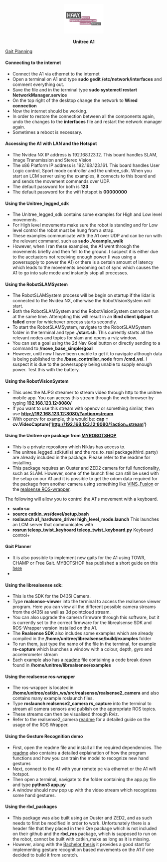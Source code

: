 <p align="center"><img src="docs/imgs/HAWK_I.png" width="25%" /></p>
<p align="center"> <font-size: 24px;"><strong>Unitree A1</strong></p>
  

[Gait Planning](https://www.mybotshop.de/QUADRUPED-Gait-Planning)

#### Connecting to the internet

- Connect the A1 via ethernet to the internet
- Open a terminal on A1 and type **sudo gedit /etc/network/interfaces** and comment everything out.
- Save the file and in the terminal type **sudo systemctl restart NetworkManager.service**
- On the top right of the desktop change the network to **Wired connection**
- Now the internet should be working.
- In order to restore the connection between all the components again, undo the changes to the **interfaces** file and restart the network manager again.
- Sometimes a reboot is necessary.

#### Accessing the A1 with LAN and the Hotspot

- The Nvidea NX IP address is 192.168.123.12. This board handles SLAM, Image Transmission and Stereo Vision 
- The x86 Platform IP address is 192.168.123.161. This board handles User Logic control, Sport mode controller and the unitree_sdk. When you start an LCM server using the examples, it connects to this board and and sends the movement commands over UDP.
- The default password for both is **123**
- The default password for the wifi hotspot is **00000000**

#### Using the Unitree_legged_sdk

- The Unitree_legged_sdk contains some examples for High and Low level movements.
- For High level movements make sure the robot is standing and for Low level control the robot must be hung from a strap.
- These examples communicate with the A1 over UDP and can be run with the relevant command, such as **sudo ./example_walk**
- However, when I ran these examples, the A1 went through the movements briefly and then fell to the ground. I suspect it is either due to the acctuators not receiving enough power (I was using a powersupply to power the A1) or there is a certain amount of latency which leads to the movements becoming out of sync which causes the A1 to go into safe mode and instantly stop all processes.

#### Using the RobotSLAMSystem

- The RobotSLAMSystem process will be begin on startup if the lidar is connected to the Nvidea NX, otherwise the RobotVisionSystem will start.
- Both the RobotSLAMSystem and the RobotVisionSystem cannot be run at the same time. Attempting this will result in an **Bind client ip&port failed** error for whichever process starts secondly.
- To start the RobotSLAMSystem, navigate to the RobotSLAMSystem folder in the terminal and type **./start.sh**. This currently starts all the relevant nodes and topics for slam and opens a rviz window.
- You can set a goal using the 2d Nav Goal button or directly sending to a command to **/move_base_simple/goal**
- However, unitl now I have been unable to get it to navigate although data is being published to the **/base_controller_node** from **/cmd_vel**. I suspect it is due to the powersupply being unable to supply enough power. Test this with the battery.

#### Using the RobotVisionSystem

- This uses the MJPG streamer to stream video through http to the unitree mobile app. You can access this stream through the web browser by typing **192.168.123.12:8080/**
- If you want to use this stream with opencv or something similar, then use **http://192.168.123.12:8080/?action=stream**.
- With opencv for example, this would be: **cap = cv.VideoCapture('http://192.168.123.12:8080/?action=stream')**

#### Using the Unitree qre package from [MYROBOTSHOP](https://www.docs.quadruped.de/projects/a1/html/quick_start.html#robot-setup)

- This is a private repository which Niklas has access to.
- The unitree_legged_sdk(utils) and the ros_to_real package(third_party) are already included in the package. Please refer to the readme for installing.
- This package requires an Ouster and ZED2 camera for full functionality, such as SLAM. However, some of the launch files can still be used with the setup on our A1 and it is possible to get the odom data required for the package from another camera using something like [VINS_Fusion](https://github.com/HKUST-Aerial-Robotics/VINS-Fusion?tab=readme-ov-file) or the [realsense ROS-wrapper](https://github.com/TomBrown123/realsense-ros/tree/ros1-legacy).

The following will allow you to control the A1's movement with a keyboard.
- **sudo su**
- **source catkin_ws/devel/setup.bash**
- **roslaunch a1_hardware_driver high_level_mode.launch** This launches an LCM server that communicates with 
- **rosrun teleop_twist_keyboard teleop_twist_keyboard.py** Keyboard control+

#### Gait Planner

- It is also possible to implement new gaits for the A1 using TOWR, CHAMP or Free Gait. MYBOTSHOP has published a short guide on this [here](https://www.mybotshop.de/QUADRUPED-Gait-Planning)
- 

#### Using the librealsense sdk:

- This is the SDK for the D435i Camera.
- Type **realsense-viewer** into the terminal to access the realsense viewer program. Here you can view all the different possible camera streams from the d435i as well as 3d pointcloud stream.
- You can also upgrade the camera firmware through this software, but it is currently set to the correct firmware for the librealsense SDK and ROS-Wrapper version installed on the A1.
- The **Realsense SDK** also includes some examples which are already compiled in the **/home/unitree/librealsense/build/examples** folder
- To run them, just type the name of the file in the terminal, for example **rs-capture** which launches a window with a colour, depth, gyro and accelerometer stream
- Each example also has a [readme](https://github.com/TomBrown123/librealsense/tree/master/examples) file containing a code break down found in **/home/unitree/librealsense/examples**
  
#### Using the realsense ros-wrapper

- The ros-wrapper is located in **/home/unitree/catkin_ws/src/realsense/realsense2_camera** and also contains many example roslaunch files.
- Type **roslaunch realsense2_camera rs_capture** into the terminal to stream all camera sensors and publish on the appropriate ROS topics.
- These streams can then be visualised through Rviz.
- Refer to the realsense2_camera [readme](https://github.com/TomBrown123/realsense-ros/tree/ros1-legacy) for a detailed guide on the usage of the ROS Wrapper.

#### Using the Gesture Recognition demo

- First, open the readme file and install all the required dependencies. The [readme](https://github.com/TomBrown123/hand-gesture-recognition-mediapipe) also contains a detailed explaination of how the program functions and how you can train the model to recognize new hand gestures
- Next, connect to the A1 with your remote pc via ethernet or the A1 wifi hotspot.
- Then open a terminal, navigate to the folder containing the app.py file and type **python3 app.py**
- A window should now pop up with the video stream which recognizes some hand gestures.

#### Using the rbd_packages

- This package was also built using an Ouster and ZED2, and as such needs to first be modified in order to work. Unfortunately there is a header file that they placed in their Qre package which is not included on their github and the **rbd_ros** package, which is supposed to run on the robot, cannot be built with catkin_make as long as it is missing.
- However, along with the [Bachelor thesis](https://www.zhaw.ch/storage/engineering/institute-zentren/cai/studentische_arbeiten/Spring_2023/Spring23_BA_PfammatterSchweizer.pdf) it provides a good start for implementing gesture recognition based movements on the A1 if one decided to build it from scratch.
